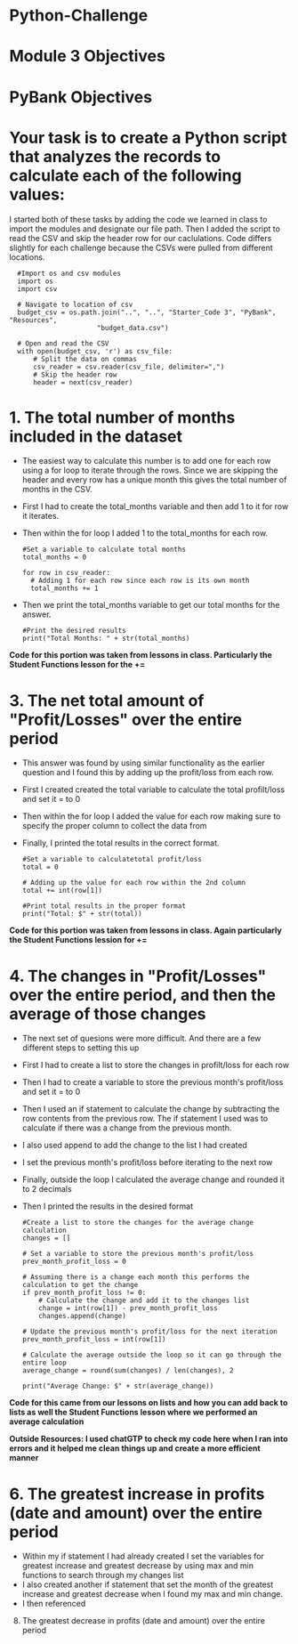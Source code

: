# Python-Challenge

# Module 3 Objectives 

# PyBank Objectives

# Your task is to create a Python script that analyzes the records to calculate each of the following values:
      
I started both of these tasks by adding the code we learned in class to import the modules and designate our file path. Then I added the script to read the CSV and skip the header row for our caclulations. Code differs slightly for each challenge because the CSVs were pulled from different locations.

      #Import os and csv modules      
      import os
      import csv

      # Navigate to location of csv      
      budget_csv = os.path.join("..", "..", "Starter_Code 3", "PyBank", "Resources", 
                          "budget_data.csv")

      # Open and read the CSV
      with open(budget_csv, 'r') as csv_file:
          # Split the data on commas
          csv_reader = csv.reader(csv_file, delimiter=",")
          # Skip the header row
          header = next(csv_reader)

#  1. The total number of months included in the dataset

  - The easiest way to calculate this number is to add one for each row using a for loop to iterate through the rows. Since we are skipping the header and every row has a unique month this gives the total number of months in the CSV. 
  - First I had to create the total_months variable and then add 1 to it for row it iterates. 
  - Then within the for loop I added 1 to the total_months for each row.
          
        #Set a variable to calculate total months 
        total_months = 0

        for row in csv_reader:
          # Adding 1 for each row since each row is its own month
          total_months += 1

  - Then we print the total_months variable to get our total months for the answer.

        #Print the desired results
        print("Total Months: " + str(total_months)

  **Code for this portion was taken from lessons in class. Particularly the Student Functions lesson for the +=**
    
#  3. The net total amount of "Profit/Losses" over the entire period

  - This answer was found by using similar functionality as the earlier question and I found this by adding up the profit/loss from each row.
  - First I created created the total variable to calculate the total profilt/loss and set it = to 0
  - Then within the for loop I added the value for each row making sure to specify the proper column to collect the data from
  - Finally, I printed the total results in the correct format.

        #Set a variable to calculatetotal profit/loss
        total = 0

        # Adding up the value for each row within the 2nd column
        total += int(row[1])

        #Print total results in the proper format
        print("Total: $" + str(total))

  **Code for this portion was taken from lessons in class. Again particularly the Student Functions lession for +=**

#  4. The changes in "Profit/Losses" over the entire period, and then the average of those changes

  - The next set of quesions were more difficult. And there are a few different steps to setting this up
  - First I had to create a list to store the changes in profilt/loss for each row
  - Then I had to create a variable to store the previous month's profit/loss and set it = to 0
  - Then I used an if statement to calculate the change by subtracting the row contents from the previous row. The if statement I used was to calculate if there was a change from the previous month.
  - I also used append to add the change to the list I had created
  - I set the previous month's profit/loss before iterating to the next row
  - Finally, outside the loop I calculated the average change and rounded it to 2 decimals
  - Then I printed the results in the desired format

        #Create a list to store the changes for the average change calculation
        changes = []

        # Set a variable to store the previous month's profit/loss
        prev_month_profit_loss = 0

        # Assuming there is a change each month this performs the calculation to get the change
        if prev_month_profit_loss != 0:
            # Calculate the change and add it to the changes list
            change = int(row[1]) - prev_month_profit_loss
            changes.append(change)

        # Update the previous month's profit/loss for the next iteration
        prev_month_profit_loss = int(row[1])

        # Calculate the average outside the loop so it can go through the entire loop
        average_change = round(sum(changes) / len(changes), 2

        print("Average Change: $" + str(average_change))

  **Code for this came from our lessons on lists and how you can add back to lists as well the Student Functions lesson where we performed an average calculation**

  **Outside Resources: I used chatGTP to check my code here when I ran into errors and it helped me clean things up and create a more efficient manner**

#  6. The greatest increase in profits (date and amount) over the entire period

  - Within my if statement I had already created I set the variables for greatest increase and greatest decrease by using max and min functions to search through my changes list
  - I also created another if statement that set the month of the greatest increase and greatest decrease when I found my max and min change.
  - I then referenced 

  8. The greatest decrease in profits (date and amount) over the entire period
